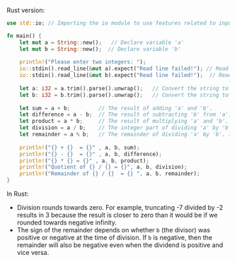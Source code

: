 Rust version:

```rust
use std::io; // Importing the io module to use features related to input and output.

fn main() {
    let mut a = String::new();   // Declare variable 'a'
    let mut b = String::new();  // Declare variable 'b'
    
    println!("Please enter two integers: ");
    io::stdin().read_line(&mut a).expect("Read line failed!"); // Read integer from std input and store in 'a'.
    io::stdin().read_line(&mut b).expect("Read line failed!");  // Read integer from std input and store in 'b'.
    
    let a: i32 = a.trim().parse().unwrap();   // Convert the string to integer.
    let b: i32 = b.trim().parse().unwrap();   // Convert the string to integer.
       
    let sum = a + b;         // The result of adding 'a' and 'b'.
    let difference = a - b;  // The result of subtracting 'b' from 'a'.
    let product = a * b;     // The result of multiplying 'a' and 'b'.
    let division = a / b;    // The integer part of dividing 'a' by 'b', truncating towards zero. 
    let remainder = a % b;   // The remainder of dividing 'a' by 'b'. If the second operand is not positive, it rounds to zero.
    
    println!("{} + {}  = {}" , a, b, sum);                   
    println!("{} - {}  = {}" , a, b, difference);            
    println!("{} * {} = {}" , a, b, product);                
    println!("Quotient of {} / {} = {}", a, b, division);     
    println!("Remainder of {} / {}  = {} ", a, b, remainder); 
}
```
In Rust:
- Division rounds towards zero. For example, truncating -7 divided by -2 results in 3 because the result is closer to zero than it would be if we rounded towards negative infinity.
- The sign of the remainder depends on whether `b` (the divisor) was positive or negative at the time of division. If `b` is negative, then the remainder will also be negative even when the dividend is positive and vice versa. 

